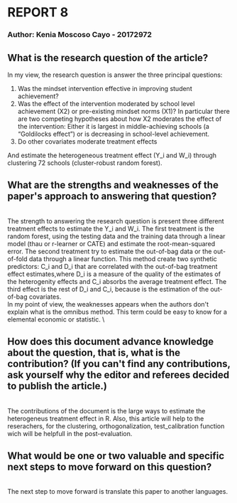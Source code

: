 # REPORT 8
### Author: Kenia Moscoso Cayo - 20172972

## What is the research question of the article? 

In my view, the research question is answer the three principal questions: 
1. Was the mindset intervention effective in improving student achievement?
2. Was the effect of the intervention moderated by school level achievement (X2) or pre-existing mindset norms (X1)? In particular there are two competing hypotheses about how X2 moderates the effect of the intervention: Either it is largest in middle-achieving schools (a “Goldilocks effect”) or is decreasing in school-level achievement. 
3. Do other covariates moderate treatment effects

And estimate the heterogeneous treatment effect (Y_i and W_i) through clustering 72 schools (cluster-robust random forest). 

## What are the strengths and weaknesses of the paper's approach to answering that question?
\
The strength to answering the research question is present three different treatment effects to estimate the Y_i and W_i. The first treatment is the random forest, using the testing data and the training data through a linear model (thau or r-learner or CATE) and estimate the root-mean-squared error. 
The second treatment try to estimate the out-of-bag data or the out-of-fold data through a linear function. This method create two synthetic predictors: C_i and D_i that are correlated with the out-of-bag treatment effect estimates,where D_i is a measure of the quality of the estimates of the heterogenity effects and C_i absorbs the average treatment effect. 
The third effect is the rest of D_i and C_i, because is the estimation of the out-of-bag covariates. 
\
In my point of view, the weaknesses appears when the authors don't explain what is the omnibus method. This term could be easy to know for a elemental economic or statistic.
\
## How does this document advance knowledge about the question, that is, what is the contribution? (If you can't find any contributions, ask yourself why the editor and referees decided to publish the article.)
\
The contributions of the document is the large ways to estimate the heterogeneus treatment effect in R. Also, this article will help to the reserachers, for the clustering, orthogonalization, test_calibration function wich will be helpfull in the post-evaluation. 


## What would be one or two valuable and specific next steps to move forward on this question?
\
The next step to move forward is translate this paper to another languages. 